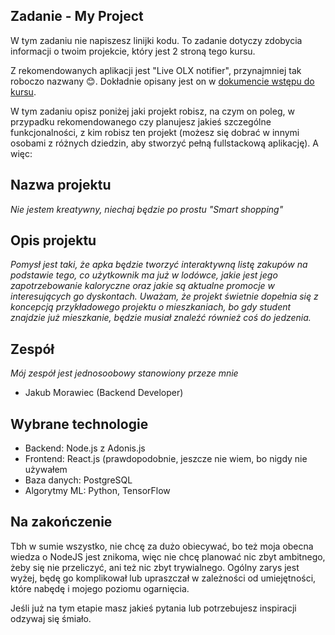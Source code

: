 ## Zadanie - My Project
W tym zadaniu nie napiszesz linijki kodu. To zadanie dotyczy zdobycia informacji o twoim projekcie, który jest 2 stroną tego kursu. 

Z rekomendowanych aplikacji jest "Live OLX notifier", przynajmniej tak roboczo nazwany 😊. Dokładnie opisany jest on w [dokumencie wstępu do kursu](https://docs.google.com/document/d/1FR6PSLg_5G0hWC429dXyeJLonLf76L1LbHH8ycVNavA).


W tym zadaniu opisz poniżej jaki projekt robisz, na czym on poleg, w przypadku rekomendowanego czy planujesz jakieś szczególne funkcjonalności, z kim robisz ten projekt (możesz się dobrać w innymi osobami z różnych dziedzin, aby stworzyć pełną fullstackową aplikację). A więc:

## Nazwa projektu
<i> Nie jestem kreatywny, niechaj będzie po prostu "Smart shopping" </i>

## Opis projektu
<i> Pomysł jest taki, że apka będzie tworzyć interaktywną listę zakupów na podstawie tego, co użytkownik ma już w lodówce, jakie jest jego zapotrzebowanie kaloryczne oraz jakie są aktualne promocje w interesujących go dyskontach. Uważam, że projekt świetnie dopełnia się z koncepcją przykładowego projektu o mieszkaniach, bo gdy student znajdzie już mieszkanie, będzie musiał znaleźć również coś do jedzenia. </i>

## Zespół
<i>Mój zespół jest jednosoobowy stanowiony przeze mnie</i>

- Jakub Morawiec (Backend Developer)

## Wybrane technologie

<ul>
  <li>Backend: Node.js z Adonis.js</li>
  <li>Frontend: React.js (prawdopodobnie, jeszcze nie wiem, bo nigdy nie używałem</li>
  <li>Baza danych: PostgreSQL</li>
  <li>Algorytmy ML: Python, TensorFlow</li>
</ul>

## Na zakończenie
Tbh w sumie wszystko, nie chcę za dużo obiecywać, bo też moja obecna wiedza o NodeJS jest znikoma, więc nie chcę planować nic zbyt ambitnego, żeby się nie przeliczyć, ani też nic zbyt trywialnego. Ogólny zarys jest wyżej, będę go komplikował lub upraszczał w zależności od umiejętności, które nabędę i mojego poziomu ogarnięcia.


Jeśli już na tym etapie masz jakieś pytania lub potrzebujesz inspiracji odzywaj się śmiało.
